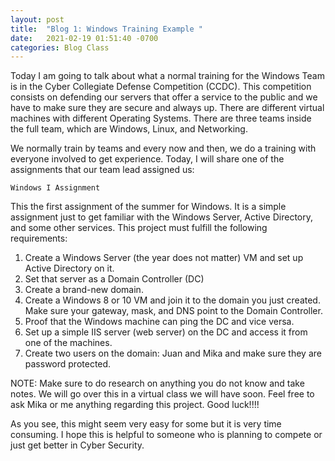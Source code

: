 ```yaml
---
layout: post
title:  "Blog 1: Windows Training Example "
date:   2021-02-19 01:51:40 -0700
categories: Blog Class
---
```


Today I am going to talk about what a normal training for the Windows Team is in the Cyber Collegiate Defense Competition (CCDC). This competition consists on defending our servers that offer a service to the public and we have to make sure they are secure and always up. There are different virtual machines with different Operating Systems. There are three teams inside the full team, which are Windows, Linux, and Networking.

We normally train by teams and every now and then, we do a training with everyone involved to get experience. Today, I will share one of the assignments that our team lead assigned us:


`Windows I Assignment`

This the first assignment of the summer for Windows. It is a simple assignment just to get familiar with the Windows Server, Active Directory, and some other services. This project must fulfill the following requirements:

1)	Create a Windows Server (the year does not matter) VM and set up Active Directory on it. 
2)	Set that server as a Domain Controller (DC)
3)	Create a brand-new domain.
4)	Create a Windows 8 or 10 VM and join it to the domain you just created. Make sure your gateway, mask, and DNS point to the Domain Controller. 
5)	Proof that the Windows machine can ping the DC and vice versa. 
6)	Set up a simple IIS server (web server) on the DC and access it from one of the machines. 
7)	Create two users on the domain: Juan and Mika and make sure they are password protected.

NOTE: Make sure to do research on anything you do not know and take notes. We will go over this in a virtual class we will have soon. Feel free to ask Mika or me anything regarding this project. Good luck!!!! 



As you see, this might seem very easy for some but it is very time consuming. I hope this is helpful to someone who is planning to compete or just get better in Cyber Security.
